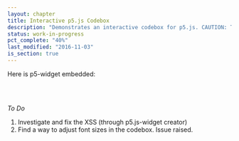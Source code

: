 ```yaml
---
layout: chapter
title: Interactive p5.js Codebox
description: "Demonstrates an interactive codebox for p5.js. CAUTION: This page has a Cross-Site Scripting (XSS) vulnerability in the widget."
status: work-in-progress
pct_complete: "40%"
last_modified: "2016-11-03"
is_section: true
---
```



Here is p5-widget embedded:

<!-- this script only needs to get added once even if there are multiple widget instances -->

<!-- OLD <script src="//toolness.github.io/p5.js-widget/p5-widget.js"></script> -->
<script src="/assets/js/p5-widget.js"></script>

<pre>
<script type="text/p5" data-height="600">
function setup() {
  createCanvas(100, 100);
}

function draw() {
  background(255, 0, 200);
}
</script>
</pre>

<div class="work_in_progress">

*To Do*

1. Investigate and fix the XSS (through p5.js-widget creator)
1. Find a way to adjust font sizes in the codebox.  Issue raised.

</div>